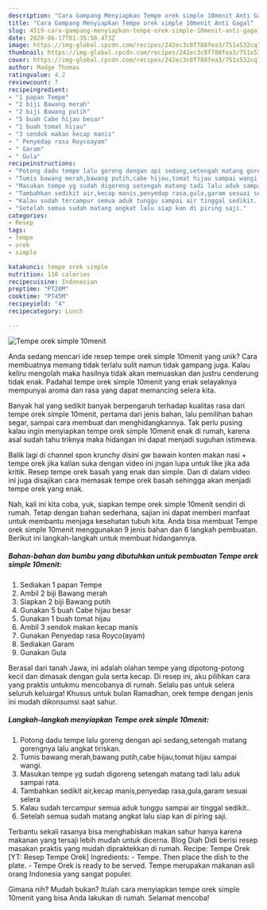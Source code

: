 ```yaml
---
description: "Cara Gampang Menyiapkan Tempe orek simple 10menit Anti Gagal"
title: "Cara Gampang Menyiapkan Tempe orek simple 10menit Anti Gagal"
slug: 4519-cara-gampang-menyiapkan-tempe-orek-simple-10menit-anti-gagal
date: 2020-06-17T01:35:50.473Z
image: https://img-global.cpcdn.com/recipes/242ec3c8f788fea3/751x532cq70/tempe-orek-simple-10menit-foto-resep-utama.jpg
thumbnail: https://img-global.cpcdn.com/recipes/242ec3c8f788fea3/751x532cq70/tempe-orek-simple-10menit-foto-resep-utama.jpg
cover: https://img-global.cpcdn.com/recipes/242ec3c8f788fea3/751x532cq70/tempe-orek-simple-10menit-foto-resep-utama.jpg
author: Madge Thomas
ratingvalue: 4.2
reviewcount: 7
recipeingredient:
- "1 papan Tempe"
- "2 biji Bawang merah"
- "2 biji Bawang putih"
- "5 buah Cabe hijau besar"
- "1 buah tomat hijau"
- "3 sendok makan kecap manis"
- " Penyedap rasa Roycoayam"
- " Garam"
- " Gula"
recipeinstructions:
- "Potong dadu tempe lalu goreng dengan api sedang,setengah matang gorengnya lalu angkat tiriskan."
- "Tumis bawang merah,bawang putih,cabe hijau,tomat hijau sampai wangi."
- "Masukan tempe yg sudah digoreng setengah matang tadi lalu aduk sampai rata."
- "Tambahkan sedikit air,kecap manis,penyedap rasa,gula,garam sesuai selera"
- "Kalau sudah tercampur semua aduk tunggu sampai air tinggal sedikit.."
- "Setelah semua sudah matang angkat lalu siap kan di piring saji."
categories:
- Resep
tags:
- tempe
- orek
- simple

katakunci: tempe orek simple 
nutrition: 110 calories
recipecuisine: Indonesian
preptime: "PT20M"
cooktime: "PT45M"
recipeyield: "4"
recipecategory: Lunch

---
```



![Tempe orek simple 10menit](https://img-global.cpcdn.com/recipes/242ec3c8f788fea3/751x532cq70/tempe-orek-simple-10menit-foto-resep-utama.jpg)

Anda sedang mencari ide resep tempe orek simple 10menit yang unik? Cara membuatnya memang tidak terlalu sulit namun tidak gampang juga. Kalau keliru mengolah maka hasilnya tidak akan memuaskan dan justru cenderung tidak enak. Padahal tempe orek simple 10menit yang enak selayaknya mempunyai aroma dan rasa yang dapat memancing selera kita.

Banyak hal yang sedikit banyak berpengaruh terhadap kualitas rasa dari tempe orek simple 10menit, pertama dari jenis bahan, lalu pemilihan bahan segar, sampai cara membuat dan menghidangkannya. Tak perlu pusing kalau ingin menyiapkan tempe orek simple 10menit enak di rumah, karena asal sudah tahu triknya maka hidangan ini dapat menjadi suguhan istimewa.

Balik lagi di channel spon krunchy disini gw bawain konten makan nasi + tempe orek jika kalian suka dengan video ini jngan lupa untuk like jika ada kritik. Resep tempe orek basah yang enak dan simple. Dan di dalam video ini juga disajikan cara memasak tempe orek basah sehingga akan menjadi tempe orek yang enak.


Nah, kali ini kita coba, yuk, siapkan tempe orek simple 10menit sendiri di rumah. Tetap dengan bahan sederhana, sajian ini dapat memberi manfaat untuk membantu menjaga kesehatan tubuh kita. Anda bisa membuat Tempe orek simple 10menit menggunakan 9 jenis bahan dan 6 langkah pembuatan. Berikut ini langkah-langkah untuk membuat hidangannya.

<!--inarticleads1-->

##### Bahan-bahan dan bumbu yang dibutuhkan untuk pembuatan Tempe orek simple 10menit:

1. Sediakan 1 papan Tempe
1. Ambil 2 biji Bawang merah
1. Siapkan 2 biji Bawang putih
1. Gunakan 5 buah Cabe hijau besar
1. Gunakan 1 buah tomat hijau
1. Ambil 3 sendok makan kecap manis
1. Gunakan  Penyedap rasa Royco(ayam)
1. Sediakan  Garam
1. Gunakan  Gula


Berasal dari tanah Jawa, ini adalah olahan tempe yang dipotong-potong kecil dan dimasak dengan gula serta kecap. Di resep ini, aku pilihkan cara yang praktis untukmu mencobanya di rumah. Selalu pas untuk selera seluruh keluarga! Khusus untuk bulan Ramadhan, orek tempe dengan jenis ini mudah dikonsumsi saat sahur. 

<!--inarticleads2-->

##### Langkah-langkah menyiapkan Tempe orek simple 10menit:

1. Potong dadu tempe lalu goreng dengan api sedang,setengah matang gorengnya lalu angkat tiriskan.
1. Tumis bawang merah,bawang putih,cabe hijau,tomat hijau sampai wangi.
1. Masukan tempe yg sudah digoreng setengah matang tadi lalu aduk sampai rata.
1. Tambahkan sedikit air,kecap manis,penyedap rasa,gula,garam sesuai selera
1. Kalau sudah tercampur semua aduk tunggu sampai air tinggal sedikit..
1. Setelah semua sudah matang angkat lalu siap kan di piring saji.


Terbantu sekali rasanya bisa menghabiskan makan sahur hanya karena makanan yang tersaji lebih mudah untuk dicerna. Blog Diah Didi berisi resep masakan praktis yang mudah dipraktekkan di rumah. Recipe: Tempe Orek [YT: Resep Tempe Orek] Ingredients: - Tempe. Then place the dish to the plate. - Tempe Orek is ready to be served. Tempe merupakan makanan asli orang Indonesia yang sangat populer. 

Gimana nih? Mudah bukan? Itulah cara menyiapkan tempe orek simple 10menit yang bisa Anda lakukan di rumah. Selamat mencoba!
